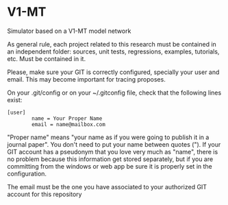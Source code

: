 # V1-MT
Simulator based on a V1-MT model network

As general rule, each project related to this research must be contained in an independent folder: sources, unit tests, regressions, examples, tutorials, etc. Must be contained in it.

Please, make sure your GIT is correctly configured, specially your user and email. This may become important for tracing proposes.

On your .git/config or on your ~/.gitconfig file, check that the following lines exist:

    [user]
            name = Your Proper Name
            email = name@mailbox.com

"Proper name" means "your name as if you were going to publish it in a journal paper". You don't need to put your name between quotes ("). If your GIT account has a pseudonym that you love very much as "name", there is no problem because this information get stored separately, but if you are committing from the windows or web app be sure it is properly set in the configuration.

The email must be the one you have associated to your authorized GIT account for this repository
